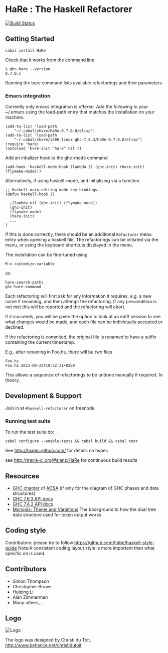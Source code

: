 # HaRe : The Haskell Refactorer


[![Build Status](https://secure.travis-ci.org/alanz/HaRe.png?branch=master)](http://travis-ci.org/alanz/HaRe)

## Getting Started

    cabal install HaRe

Check that it works from the command line

    $ ghc-hare --version
    0.7.0.x

Running the bare command lists available refactorings and their parameters

### Emacs integration

Currently only emacs integration is offered. Add the following to your
~/.emacs using the load-path entry that matches the installation on
your machine.

    (add-to-list 'load-path
        "~/.cabal/share/HaRe-0.7.0.8/elisp")
    (add-to-list 'load-path
        "~/.cabal/share/i386-linux-ghc-7.6.3/HaRe-0.7.0.8/elisp")
    (require 'hare)
    (autoload 'hare-init "hare" nil t)

Add an intializer hook to the ghc-mode command

    (add-hook 'haskell-mode-hook (lambda () (ghc-init) (hare-init) (flymake-mode)))

Alternatively, if using haskell-mode, and initializing via a function

    ;; Haskell main editing mode key bindings.
    (defun haskell-hook ()

      ;(lambda nil (ghc-init) (flymake-mode))
      (ghc-init)
      (flymake-mode)
      (hare-init)
      ...
    )

If this is done correctly, there should be an additional `Refactorer`
menu entry when opening a haskell file. The refactorings can be
initiated via the menu, or using the keyboard shortcuts displayed in
the menu.

The installation can be fine-tuned using

    M-x customize-variable

on

    hare-search-paths
    ghc-hare-command


Each refactoring will first ask for any information it requires, e.g.
a new name if renaming, and then attempt the refactoring. If any
precondition is not met this will be reported and the refactoring will
abort.

If it succeeds, you will be given the option to look at an ediff
session to see what changes would be made, and each file can be
individually accepted or declined.

If the refactoring is commited, the original file is renamed to have a
suffix containing the current timestamp.

E.g., after renaming in Foo.hs, there will be two files

    Foo.hs
    Foo.hs.2013-08-22T19:32:31+0200

This allows a sequence of refactorings to be undone manually if
required. In theory.


## Development & Support

Join in at `#haskell-refactorer` on freenode.

### Running test suite

To run the test suite do:

    cabal configure --enable-tests && cabal build && cabal test

See <http://hspec.github.com/> for details on hspec

see <http://travis-ci.org/#alanz/HaRe> for continuous build results

## Resources

  * [GHC chapter](http://aosabook.org/en/ghc.html) of
    [AOSA](http://aosabook.org "Architecture of Open Source
    Applications") (if only for the diagram of GHC phases and data structures)
  * [GHC 7.6.3 API docs](http://www.haskell.org/ghc/docs/7.6.3/html/libraries/ghc-7.6.3/GHC.html)
  * [GHC 7.4.2 API docs](http://www.haskell.org/ghc/docs/7.4.2/html/libraries/ghc-7.4.2/GHC.html)
  * [Monoids: Theme and Variations](http://www.cis.upenn.edu/~byorgey/pub/monoid-pearl.pdf) 
    The background to how the dual tree data structure used for token
    output works

## Coding style

Contributors: please try to follow https://github.com/tibbe/haskell-style-guide
Note:A consistent coding layout style is more important than what specific on is used.

## Contributors

 * Simon Thompson
 * Christopher Brown
 * Huiqing Li
 * Alan Zimmerman
 * Many others, ..

## Logo

![Logo](https://github.com/alanz/HaRe/blob/master/HaReLogo.svg?raw=true)

The logo was designed by Christi du Toit,
<http://www.behance.net/christidutoit>


